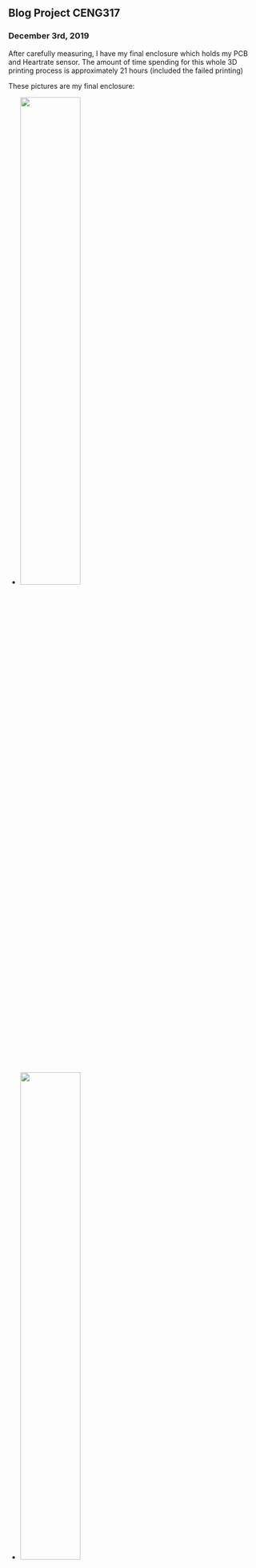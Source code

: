 <!DOCTYPE html> 
<html>
	<head>
	</head>
	<body>
		<h2>Blog Project CENG317 </h2>
		<h3>December 3rd, 2019</h3>
		<p>After carefully measuring, I have my final enclosure which holds my PCB and Heartrate sensor. The amount of time spending for this whole 3D printing process is approximately 21 hours (included the failed printing)</p>
		<p>These pictures are my final enclosure: </p>
		<ul>
			<li><img src='https://github.com/qu0cquyen/Automotive_UI/blob/master/images/Enclosure_1.png?raw=true' width='50%' height='50%'/></li>
			<li><img src='https://github.com/qu0cquyen/Automotive_UI/blob/master/images/Enclosure_2.png?raw=true' width='50%' height='50%'/></li>
			<li><img src='https://github.com/qu0cquyen/Automotive_UI/blob/master/images/Enclosure_3.png?raw=true' width='50%' height='50%'/></li>
			<li><img src='https://github.com/qu0cquyen/Automotive_UI/blob/master/images/Enclosure_4.png?raw=true' width='50%' height='50%'/></li>
		</ul>
		<p>These images below are the failure (I threw some of them): </p>
		<img src='https://github.com/qu0cquyen/Automotive_UI/blob/master/images/Failures.png?raw=true' width='50%' height='50%'/></li>
		<h3>November 28th, 2019</h3>
		<p>Today, I tried to print out a redesign case for the project. It starts giving out a result, however, there are still some problems, for example, there are some stands in the middle part of the case that will fit into some holes on the bottom of the case; since the stands are too long and thin which leads them to be easy to get broken off. Additionally, the wires are too long that make assembling process is much harder. At this moment, I am working on another design that will have enough space for storing the wires and have all the stands thicker.</p> 
		<img src='https://github.com/qu0cquyen/Automotive_UI/blob/master/images/Case_v2.png?raw=true' height='50%' width='50%' />
		<h3>November 26th, 2019</h3>
		<p>This week we are going to present our project in terms of hardware platform. Presentation will be attached below: </p> 
		<ul>
			<li><a href='https://github.com/qu0cquyen/Automotive_UI/blob/master/documentation/Automotive_UI_Presentation.pptx'>Automotive_UI_Presentation (Power Point)</a></li>
			<li><a href='https://github.com/qu0cquyen/Automotive_UI/blob/master/documentation/Automotive_UI_Presentation.pdf'>Automotive_UI_Presentation (PDF)</a></li>
		</ul>
		<h3>November 22th, 2019</h3> 
		<p>I have just received my customer Pi case from third party service. However, the results are not what I expected due to the wrong measurement between the holes size and the stands size which make them cannot fit (clip) together. An adjustment of measurements has been made and I am waiting for the next printing results. </p>
		<img src='https://github.com/qu0cquyen/Automotive_UI/blob/master/images/Case_1.png?raw=true' width='50%' height='50%'/> <br/> 
		<img src='https://github.com/qu0cquyen/Automotive_UI/blob/master/images/Case_2.png?raw=true' width='50%' height='50%'/> 
		<h3>November 19th, 2019</h3> 
		<p>Since there is a significant number of 3D printer reservations, I was not able to use the printer for the maximum two hours. I could only use the printer for one hour in order to print one side of my case. Unfortunately, as the come out result was not what I expected, then I realized that I messed up my measurement as well as the shapes of my case.</p> 
		<p>	Nonetheless, I managed to fix up my design at the moment I am writing this blog. The problem that I am having right now is the amount of time that I have to spend for making my whole case is around 9 hours 30 minutes. This process can be speeded up by printing each part separately, this may save approximate 2 hours compares to the printing the whole case as the original intention. In addition, my design is sent to the prototype lab to have them to help me in printing the physical case. </p> 
		<p> All the design files can be found in this blog entry </p> 
		<ul> 
			<li>Custom Case: </li> 
			<a href='https://github.com/qu0cquyen/Automotive_UI/blob/master/mechanical/Project_Custom_Case.skp'>Case Design (.skp file)</a><br/>
			<a href='https://github.com/qu0cquyen/Automotive_UI/blob/master/mechanical/Project_Custom_Case.stl'>Case Design (.stl file)</a>
			<li>Custom Case (Top part): </li>
			<a href='https://github.com/qu0cquyen/Automotive_UI/blob/master/mechanical/Top_case_final.skp'>Top design (.skp file)</a><br/>
			<a href='https://github.com/qu0cquyen/Automotive_UI/blob/master/mechanical/Top_case_final.stl'>Top design (.stl file)</a>
			<li>Custom Case (Middle part): </li>
			<a href='https://github.com/qu0cquyen/Automotive_UI/blob/master/mechanical/Mid_case_final.skp'>Middle design (.skp file)</a><br/>
			<a href='https://github.com/qu0cquyen/Automotive_UI/blob/master/mechanical/Mid_case_final.stl'>Middle design (.stl file)</a>
			<li>Custom Case (Bottom part): </li>
			<a href='https://github.com/qu0cquyen/Automotive_UI/blob/master/mechanical/Bottom_case_final.skp'>Bottom design (.skp file)</a><br/>
			<a href='https://github.com/qu0cquyen/Automotive_UI/blob/master/mechanical/Bottom_case_final.stl'>Bottom design (.stl file)</a>
		</ul>
		<h3>November 14th, 2019</h3>
		<p>	According to the schedule, we are at the PCB power up stage of the project right now. This
		means we are following what we have set for the project schedule. Even though we have dealt with some PCB connectivity problems, we are able to solve the issues and have it functions as we expect under the guidances of the professors in prototype lab. </p>
		<p>	In terms of finance, we have to pay around $20 for the headers which are used to attached and make connections between pins on PCB. The follwing pictures are captured to show the working PCB and running codes: </p>
		<ul>
			<li>Physical View of Functioning PCB:</li>
				<img src='https://github.com/qu0cquyen/Automotive_UI/blob/master/images/PCB_PowerUp_Pi.png?raw=true' width='50%' height='50%' />
			<li>Running Code of Functioning PCB:</li>
				<img src='https://github.com/qu0cquyen/Automotive_UI/blob/master/images/PCB_PowerUp_Code.png?raw=true' width='50%' height='50%'/>
		</ul>
		<h3>November 10th, 2019</h3>
		<p>Solder headers into PCB and measure the voltage goes in the PCB to make sure the PCB is working. </p>
		<ul>
			<li>Pi Section Measurement</li>
			<img src='https://github.com/qu0cquyen/Automotive_UI/blob/master/images/Pi_Measure.png?raw=true' width='50%' height='50%'/>
			<li>Sensor Section Measurement</li>
			<img src='https://github.com/qu0cquyen/Automotive_UI/blob/master/images/Sensor_Measure.png?raw=true' width='50%' height='50%'/>
		</ul>
		<h3>October 31st, 2019</h3> 
		<p>Fortunately, my friend lends me a raspberry pi for running my project. The pi helps me records all the heart beat figures from hooking up all the necessary components on the breadboard and running codes </p> 
		<ul>
			<li>Breadboard connection</li>
			<img src='https://github.com/qu0cquyen/Automotive_UI/blob/master/images/Breadboard_Demo.png?raw=true' width='50%' height='50%' />
			<li>Figures from the sensor</li>
			<img src='https://raw.githubusercontent.com/qu0cquyen/Automotive_UI/master/images/Figures.PNG' width='50%' height='50%' />
			<li>Code Reference</li>
			<p>The codes that I used to get the heart beat figures can be found in this <a href='https://github.com/udayankumar/heart-rate-raspberry-pi'>link</a></p>
		</ul>
		<h3>October 15th, 2019</h3>
		<p>Hardware design:</p>
		<ul>
			<li>Breadboard</li>
			<img src='https://raw.githubusercontent.com/qu0cquyen/Automotive_UI/master/images/ADS1105noPi_bb.png'  width='50%' height='50%'/>
			<li>Schematic</li>
			<img src='https://raw.githubusercontent.com/qu0cquyen/Automotive_UI/master/images/ADS1105noPi_schem.png' width='50%' height='50%'/>
			<li>PCB</li>
			<img src='https://raw.githubusercontent.com/qu0cquyen/Automotive_UI/master/images/ADS1105noPi_pcb.png' width='50%' height='50%'/>
			<li><a href='https://github.com/qu0cquyen/Automotive_UI/blob/master/electronics/Project_Fritzing.fzz'>Firtzing File</a>
			</li>
		</ul> 
		<h3>October 1st, 2019</h3> 
		<p>Uploads proof of purchasing.</p>
		<p>There is a minor change in purchasing, instead of using the link that I provided in the budget. However, since the component (ADS1015) is going to be delivered in the middle of October, I have to change to another supplier who can deliver the component before the second week of October. A modification has been made in the budget file.</p>
		<h3>September 24th, 2019</h3>
		<p>After searching the suppliers for the components that I need. Then, I build a table with all information of the suppliers, part numbers, price and so forth in this table and named it as Project Budget. </p>
		<a href='https://github.com/qu0cquyen/Automotive_UI/blob/master/documentation/ProjectBudget.xlsx'>Project Budget (Excel file)</a><br>
		<a href='https://github.com/qu0cquyen/Automotive_UI/blob/master/documentation/ProjectBudget.pdf'>Project Budget (Pdf file)</a>
		<h3>September 17th, 2019</h3>
		<p>We had a discussion about the possibilities of finishing the project. Then we finalized how the project schedule should be looked alike.</p>
		<p>Changes the sensor that I am going to use for the project. The sensor that I will use is "Pulsesenor Heart Rate Beat Pulse Sensor Module" with an Analog to Digital converter (ADS1015). <a href='http://udayankumar.com/2016/05/17/heart-beat-raspberry/'>References</a></p>
		<a href='https://github.com/qu0cquyen/Automotive_UI/blob/master/documentation/ProjectSchedule.pdf'>Project Schedule</a>
		<h3>September 8th, 2019</h3> 
		<p>Do some research about Automotive_UI is being implemeted in the current products.</p>
		<p>Finish documentation</p>
		<ul>
			<li><a href='https://github.com/qu0cquyen/Automotive_UI/blob/master/documentation/ProjectProposalEmergensUIRev03.docx'>ProjectProposalEmergensUIRev03.docx</a></li>
			<li><a href='https://github.com/qu0cquyen/Automotive_UI/blob/master/documentation/ProjectProposalEmergensUIRev03.pdf'>ProjectProposalEmergensUIRev03.pdf</a></li>
			<li><a href='https://github.com/qu0cquyen/Automotive_UI/blob/master/documentation/ProposalContentEmergensUIRev03.xlsx'>ProjectContentEmergensUIRev03.xlsx</a></li>
			<li><a href='https://github.com/qu0cquyen/Automotive_UI/blob/master/documentation/ProposalContentEmergensUIRev03.pdf'>ProjectContentEmergensUIRev03.pdf</a></li>
		</ul>
		<h3>September 5th, 2019</h3>
		<p>Project <a href='https://qu0cquyen.github.io/Automotive_UI/'>repository</a> created</p>
	</body>
</html> 
